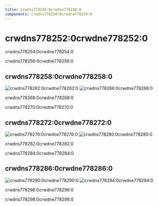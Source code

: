 ```yaml
---
title: crwdns778248:0crwdne778248:0
components: crwdns778250:0crwdne778250:0
---
```

# crwdns778252:0crwdne778252:0

<p class="description">crwdns778254:0crwdne778254:0</p>

crwdns778256:0crwdne778256:0

## crwdns778258:0crwdne778258:0

![crwdns778262:0crwdne778262:0](crwdns778260:0crwdne778260:0) ![crwdns778266:0crwdne778266:0](crwdns778264:0crwdne778264:0)

crwdns778268:0crwdne778268:0

crwdns778270:0crwdne778270:0

## crwdns778272:0crwdne778272:0

![crwdns778276:0crwdne778276:0](crwdns778274:0crwdne778274:0) ![crwdns778280:0crwdne778280:0](crwdns778278:0crwdne778278:0)

crwdns778282:0crwdne778282:0

crwdns778284:0crwdne778284:0

## crwdns778286:0crwdne778286:0

![crwdns778290:0crwdne778290:0](crwdns778288:0crwdne778288:0) ![crwdns778294:0crwdne778294:0](crwdns778292:0crwdne778292:0)

crwdns778296:0crwdne778296:0

crwdns778298:0crwdne778298:0